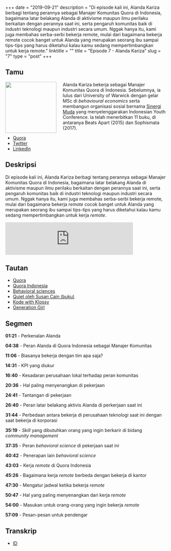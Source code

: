 +++
date = "2019-09-21"
description = "Di episode kali ini, Alanda Kariza berbagi tentang perannya sebagai Manajer Komunitas Quora di Indonesia, bagaimana latar belakang Alanda di aktivisme maupun ilmu perilaku berkaitan dengan perannya saat ini, serta pengaruh komunitas baik di industri teknologi maupun industri secara umum. Nggak hanya itu, kami juga membahas serba-serbi bekerja remote, mulai dari bagaimana bekerja remote cocok banget untuk Alanda yang merupakan seorang ibu sampai tips-tips yang harus diketahui kalau kamu sedang mempertimbangkan untuk kerja remote."
linktitle = ""
title = "Episode 7 - Alanda Kariza"
slug = "7"
type = "post"
+++

## Tamu
<img style="float: left; width: 160px; margin-right: 20px;" src="/img/ep7.jpg">

Alanda Kariza bekerja sebagai Manajer Komunitas Quora di Indonesia. Sebelumnya, ia lulus dari University of Warwick dengan gelar MSc di *behavioural economics* serta membangun organisasi sosial bernama [Sinergi Muda](https://sinergimuda.org/) yang menyelenggarakan Indonesian Youth Conference. Ia telah menerbitkan 11 buku, di antaranya Beats Apart (2015) dan Sophismata (2017).

- [Quora](https://id.quora.com/profile/Alanda-Kariza)
- [Twitter](https://twitter.com/alandakariza)
- [LinkedIn](https://www.linkedin.com/in/alandakariza/)

## Deskripsi 
Di episode kali ini, Alanda Kariza berbagi tentang perannya sebagai Manajer Komunitas Quora di Indonesia, bagaimana latar belakang Alanda di aktivisme maupun ilmu perilaku berkaitan dengan perannya saat ini, serta pengaruh komunitas baik di industri teknologi maupun industri secara umum. Nggak hanya itu, kami juga membahas serba-serbi bekerja remote, mulai dari bagaimana bekerja *remote* cocok banget untuk Alanda yang merupakan seorang ibu sampai tips-tips yang harus diketahui kalau kamu sedang mempertimbangkan untuk kerja *remote*.

<iframe src="https://anchor.fm/kartini-teknologi/embed/episodes/Episode-7---Ngobrolin-komunitas-dan-bekerja-secara-remote-bersama-Alanda-Kariza-e5g2qj" height="102px" width="400px" frameborder="0" scrolling="no"></iframe>

## Tautan
- [Quora](https://www.quora.com/)
- [Quora Indonesia](http://id.quora.com)
- [Behavioral sciences](https://en.wikipedia.org/wiki/Behavioural_sciences)
- [Quiet oleh Susan Cain (buku)](https://www.amazon.com/Quiet-Power-Introverts-World-Talking/dp/0307352153)
- [Kode with Klossy](https://www.kodewithklossy.com)
- [Generation Girl](https://www.generationgirl.org)

## Segmen
**01:21** - Perkenalan Alanda

**04:38** - Peran Alanda di Quora Indonesia sebagai Manajer Komunitas

**11:06** - Biasanya bekerja dengan tim apa saja?

**14:31** - KPI yang diukur

**16:40** - Kesadaran perusahaan lokal terhadap peran komunitas

**20:36** - Hal paling menyenangkan di pekerjaan

**24:41** - Tantangan di pekerjaan

**26:40** - Peran latar belakang aktivis Alanda di perkerjaan saat ini

**31:44** - Perbedaan antara bekerja di perusahaan teknologi saat ini dengan saat bekerja di korporasi

**35:19** - *Skill* yang dibutuhkan orang yang ingin berkarir di bidang *community management*

**37:35** - Peran *behavioral science* di pekerjaan saat ini

**40:42** - Penerapan lain *behavioral science*

**43:03** - Kerja *remote* di Quora Indonesia

**45:26** - Bagaimana kerja *remote* berbeda dengan bekerja di kantor

**47:30** - Mengatur jadwal ketika bekerja *remote*

**50:47** - Hal yang paling menyenangkan dari kerja *remote*

**54:00** - Masukan untuk orang-orang yang ingin bekerja *remote*

**57:09** - Pesan-pesan untuk pendengar


## Transkrip
- [ID](transcript)